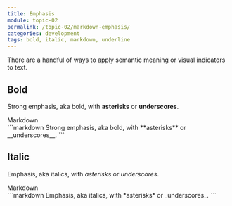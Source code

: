 ```yaml
---
title: Emphasis
module: topic-02
permalink: /topic-02/markdown-emphasis/
categories: development
tags: bold, italic, markdown, underline
---
```


<div class="divider-heading"></div>


There are a handful of ways to apply semantic meaning or visual indicators to text.

## Bold
Strong emphasis, aka bold, with **asterisks** or __underscores__.

<div class="code-heading">
  <span class="md">Markdown</span>
</div>
```markdown
Strong emphasis, aka bold, with **asterisks** or __underscores__.
```


## Italic
Emphasis, aka italics, with *asterisks* or _underscores_.

<div class="code-heading">
  <span class="md">Markdown</span>
</div>
```markdown
Emphasis, aka italics, with *asterisks* or _underscores_.
```

